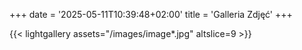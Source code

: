 +++
date = '2025-05-11T10:39:48+02:00'
title = 'Galleria Zdjęć'
+++

{{< lightgallery assets="/images/image*.jpg" altslice=9 >}}
